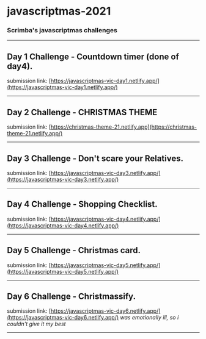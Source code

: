 # javascriptmas-2021
### Scrimba's javascriptmas challenges

__________ 

## Day 1 Challenge - Countdown timer (done of day4).
submission link: 
 [https://javascriptmas-vic-day1.netlify.app/](https://javascriptmas-vic-day1.netlify.app/)
__________

## Day 2 Challenge - CHRISTMAS THEME
submission link: [https://christmas-theme-21.netlify.app](https://christmas-theme-21.netlify.app/)
__________

## Day 3 Challenge - Don't scare your Relatives.
submission link: 
[https://javascriptmas-vic-day3.netlify.app/](https://javascriptmas-vic-day3.netlify.app/)
 __________
 
## Day 4 Challenge - Shopping Checklist.
submission link: 
 [https://javascriptmas-vic-day4.netlify.app/](https://javascriptmas-vic-day4.netlify.app/)
 __________
 
## Day 5 Challenge - Christmas card.
submission link: 
 [https://javascriptmas-vic-day5.netlify.app/](https://javascriptmas-vic-day5.netlify.app/)
 __________
 
## Day 6 Challenge - Christmassify.
submission link: 
 [https://javascriptmas-vic-day6.netlify.app/](https://javascriptmas-vic-day6.netlify.app/)
 *was emotionally ill, so i couldn't give it my best*
 ______________
